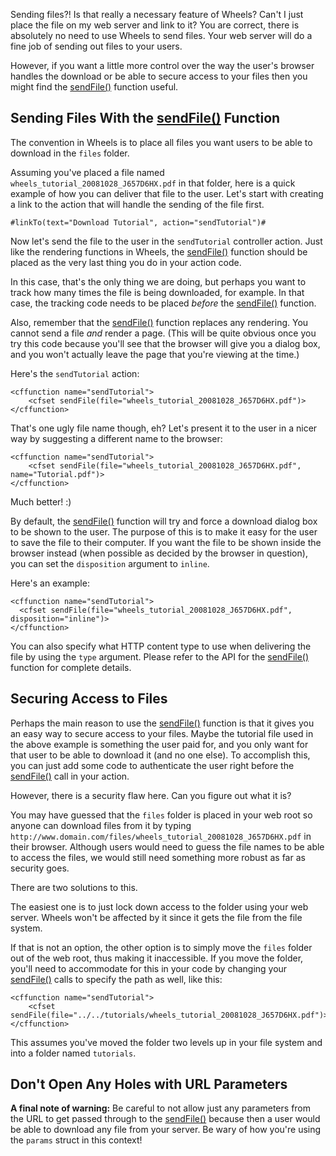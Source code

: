 Sending files?! Is that really a necessary feature of Wheels? Can't I just place the file on my web server and link to it? You are correct, there is absolutely no need to use Wheels to send files. Your web server will do a fine job of sending out files to your users.

However, if you want a little more control over the way the user's browser handles the download or be able to secure access to your files then you might find the [sendFile()](sendFile.md) function useful.

## Sending Files With the [sendFile()](sendFile.md) Function ##

The convention in Wheels is to place all files you want users to be able to download in the `files` folder.

Assuming you've placed a file named `wheels_tutorial_20081028_J657D6HX.pdf` in that folder, here is a quick example of how you can deliver that file to the user. Let's start with creating a link to the action that will handle the sending of the file first.

```
#linkTo(text="Download Tutorial", action="sendTutorial")#
```

Now let's send the file to the user in the `sendTutorial` controller action. Just like the rendering functions in Wheels, the [sendFile()](sendFile.md) function should be placed as the very last thing you do in your action code.

In this case, that's the only thing we are doing, but perhaps you want to track how many times the file is being downloaded, for example. In that case, the tracking code needs to be placed _before_ the [sendFile()](sendFile.md) function.

Also, remember that the [sendFile()](sendFile.md) function replaces any rendering. You cannot send a file _and_ render a page. (This will be quite obvious once you try this code because you'll see that the browser will give you a dialog box, and you won't actually leave the page that you're viewing at the time.)

Here's the `sendTutorial` action:

```
<cffunction name="sendTutorial">
    <cfset sendFile(file="wheels_tutorial_20081028_J657D6HX.pdf")>
</cffunction>
```

That's one ugly file name though, eh? Let's present it to the user in a nicer way by suggesting a different name to the browser:

```
<cffunction name="sendTutorial">
    <cfset sendFile(file="wheels_tutorial_20081028_J657D6HX.pdf", name="Tutorial.pdf")>
</cffunction>
```

Much better! :)

By default, the [sendFile()](sendFile.md) function will try and force a download dialog box to be shown to the user. The purpose of this is to make it easy for the user to save the file to their computer. If you want the file to be shown inside the browser instead (when possible as decided by the browser in question), you can set the `disposition` argument to `inline`.

Here's an example:

```
<cffunction name="sendTutorial">
  <cfset sendFile(file="wheels_tutorial_20081028_J657D6HX.pdf", disposition="inline")>
</cffunction>
```

You can also specify what HTTP content type to use when delivering the file by using the `type` argument. Please refer to the API for the [sendFile()](sendFile.md) function for complete details.

## Securing Access to Files ##

Perhaps the main reason to use the [sendFile()](sendFile.md) function is that it gives you an easy way to secure access to your files. Maybe the tutorial file used in the above example is something the user paid for, and you only want for that user to be able to download it (and no one else). To accomplish this, you can just add some code to authenticate the user right before the [sendFile()](sendFile.md) call in your action.

However, there is a security flaw here. Can you figure out what it is?

You may have guessed that the `files` folder is placed in your web root so anyone can download files from it by typing `http://www.domain.com/files/wheels_tutorial_20081028_J657D6HX.pdf` in their browser. Although users would need to guess the file names to be able to access the files, we would still need something more robust as far as security goes.

There are two solutions to this.

The easiest one is to just lock down access to the folder using your web server. Wheels won't be affected by it since it gets the file from the file system.

If that is not an option, the other option is to simply move the `files` folder out of the web root, thus making it inaccessible. If you move the folder, you'll need to accommodate for this in your code by changing your [sendFile()](sendFile.md) calls to specify the path as well, like this:

```
<cffunction name="sendTutorial">
    <cfset sendFile(file="../../tutorials/wheels_tutorial_20081028_J657D6HX.pdf")>
</cffunction>
```

This assumes you've moved the folder two levels up in your file system and into a folder named `tutorials`.

## Don't Open Any Holes with URL Parameters ##

**A final note of warning:** Be careful to not allow just any parameters from the URL to get passed through to the [sendFile()](sendFile.md) because then a user would be able to download any file from your server. Be wary of how you're using the `params` struct in this context!